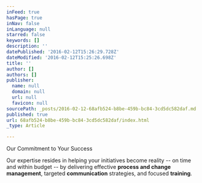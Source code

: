 ```yaml
---
inFeed: true
hasPage: true
inNav: false
inLanguage: null
starred: false
keywords: []
description: ''
datePublished: '2016-02-12T15:26:29.728Z'
dateModified: '2016-02-12T15:25:26.698Z'
title: ''
author: []
authors: []
publisher:
  name: null
  domain: null
  url: null
  favicon: null
sourcePath: _posts/2016-02-12-68afb524-b8be-459b-bc84-3cd5dc582daf.md
published: true
url: 68afb524-b8be-459b-bc84-3cd5dc582daf/index.html
_type: Article

---
```

Our Commitment to Your Success

Our expertise resides in helping your initiatives become reality -- on time and within budget -- by delivering effective **process and change management**, targeted **communication** strategies, and focused **training**.